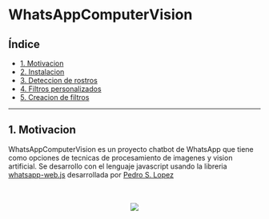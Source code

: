 # WhatsAppComputerVision

## Índice

* [1. Motivacion](#1-Motivacion)
* [2. Instalacion](#2-Uso-en-entorno-local)
* [3. Deteccion de rostros](#3-Deteccion-de-rostros)
* [4. Filtros personalizados](#4-Filtros-personalizados)
* [5. Creacion de filtros](#5-Creacion-de-filtros)


***

## 1. Motivacion


WhatsAppComputerVision es un proyecto chatbot de WhatsApp que tiene como opciones de tecnicas de procesamiento de imagenes y vision artificial. Se desarrollo con el lenguaje javascript usando la libreria [whatsapp-web.js](https://wwebjs.dev/guide/) desarrollada por [Pedro S. Lopez](https://github.com/pedroslopez)

<div style="text-align: center;">
  <br><br/>
  <img src="image/presentacion.gif">
  <br><br/>
</div>
